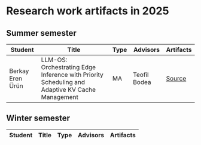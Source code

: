 # Research work artifacts in 2025

## Summer semester

| Student                           | Title                                                                                     | Type | Advisors                                 | Artifacts                                                     |
| --------------------------------- | ----------------------------------------------------------------------------------------- | ---- | ---------------------------------------- | ------------------------------------------------------------- |
| Berkay Eren Ürün                  | LLM-OS: Orchestrating Edge Inference with Priority Scheduling and Adaptive KV Cache Management | MA | Teofil Bodea                          | [Source](/archive/2025/msc_berkay_eren_ueruen)

## Winter semester

| Student                           | Title                                                                                     | Type | Advisors                                 | Artifacts                                                     |
| --------------------------------- | ----------------------------------------------------------------------------------------- | ---- | ---------------------------------------- | ------------------------------------------------------------- |
